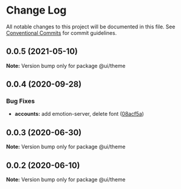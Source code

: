 # Change Log

All notable changes to this project will be documented in this file.
See [Conventional Commits](https://conventionalcommits.org) for commit guidelines.

## 0.0.5 (2021-05-10)

**Note:** Version bump only for package @ui/theme





## 0.0.4 (2020-09-28)


### Bug Fixes

* **accounts:** add emotion-server, delete font ([08acf5a](https://github.com/Atlantis-Lab/serenity/commit/08acf5a7169352a606925fdfbbaa18f9917a8106))






## 0.0.3 (2020-06-30)

**Note:** Version bump only for package @ui/theme

## 0.0.2 (2020-06-10)

**Note:** Version bump only for package @ui/theme
